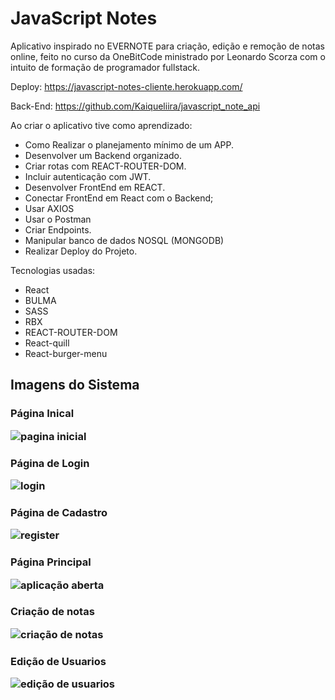<h1>JavaScript Notes</h1>

<p>Aplicativo inspirado no EVERNOTE para criação, edição e remoção de notas online, feito no curso da OneBitCode ministrado por Leonardo Scorza com o intuito de formação de programador fullstack.</p>

Deploy: https://javascript-notes-cliente.herokuapp.com/

Back-End: https://github.com/Kaiqueliira/javascript_note_api

Ao criar o aplicativo tive como aprendizado:

- Como Realizar o planejamento mínimo de um APP.
- Desenvolver um Backend organizado.
- Criar rotas com REACT-ROUTER-DOM.
- Incluir autenticação com JWT.
- Desenvolver FrontEnd em REACT.
- Conectar FrontEnd em React com o Backend;
- Usar AXIOS
- Usar o Postman
- Criar Endpoints.
- Manipular banco de dados NOSQL (MONGODB)
- Realizar Deploy do Projeto.

Tecnologias usadas:
- React
- BULMA
- SASS
- RBX
- REACT-ROUTER-DOM
- React-quill
- React-burger-menu

<h2>Imagens do Sistema</h2>
 
  <h3> Página Inical
  
 ![pagina inicial](https://user-images.githubusercontent.com/17069316/151720655-5519124a-b874-4f03-8ebd-4028626ccd18.jpg)
 
  </h3>
  
 <h3> Página de Login 

![login](https://user-images.githubusercontent.com/17069316/151720662-fd7fb799-6d18-4f52-b5ad-f3aa50ed47aa.jpg)
</h3>

  <h3> Página de Cadastro 

 ![register](https://user-images.githubusercontent.com/17069316/151720767-4b326031-008e-4784-8131-c03ab92dbf5a.jpg)

 </h3>

<h3> Página Principal

![aplicação aberta](https://user-images.githubusercontent.com/17069316/151720794-da990eca-a389-40dc-a9c4-4e51679b6547.jpg)

</h3>

<h3> Criação de notas
 
![criação de notas](https://user-images.githubusercontent.com/17069316/151720803-d8a9dbb1-4b3c-4c25-bea7-0225bdd5da4a.jpg)

 </h3>
 
<h3> Edição de Usuarios
 
![edição de usuarios](https://user-images.githubusercontent.com/17069316/151720818-1659d034-d593-42f8-a5af-4d7c269fa2cd.jpg)

</h3>
 
  
  
